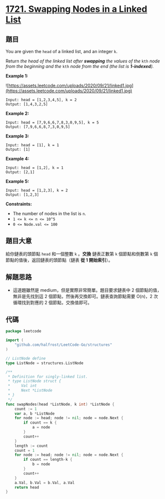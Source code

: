 # [1721. Swapping Nodes in a Linked List](https://leetcode.com/problems/swapping-nodes-in-a-linked-list/)


## 題目

You are given the `head` of a linked list, and an integer `k`.

Return *the head of the linked list after **swapping** the values of the* `kth` *node from the beginning and the* `kth` *node from the end (the list is **1-indexed**).*

**Example 1:**

![https://assets.leetcode.com/uploads/2020/09/21/linked1.jpg](https://assets.leetcode.com/uploads/2020/09/21/linked1.jpg)

```
Input: head = [1,2,3,4,5], k = 2
Output: [1,4,3,2,5]
```

**Example 2:**

```
Input: head = [7,9,6,6,7,8,3,0,9,5], k = 5
Output: [7,9,6,6,8,7,3,0,9,5]
```

**Example 3:**

```
Input: head = [1], k = 1
Output: [1]
```

**Example 4:**

```
Input: head = [1,2], k = 1
Output: [2,1]
```

**Example 5:**

```
Input: head = [1,2,3], k = 2
Output: [1,2,3]
```

**Constraints:**

- The number of nodes in the list is `n`.
- `1 <= k <= n <= 10^5`
- `0 <= Node.val <= 100`

## 題目大意

給你鏈表的頭節點 `head` 和一個整數 `k` 。**交換** 鏈表正數第 `k` 個節點和倒數第 `k` 個節點的值後，返回鏈表的頭節點（鏈表 **從 1 開始索引**）。

## 解題思路

- 這道題雖然是 medium，但是實際非常簡單。題目要求鏈表中 2 個節點的值，無非是先找到這 2 個節點，然後再交換即可。鏈表查詢節點需要 O(n)，2 次循環找到對應的 2 個節點，交換值即可。

## 代碼

```go
package leetcode

import (
	"github.com/halfrost/LeetCode-Go/structures"
)

// ListNode define
type ListNode = structures.ListNode

/**
 * Definition for singly-linked list.
 * type ListNode struct {
 *     Val int
 *     Next *ListNode
 * }
 */
func swapNodes(head *ListNode, k int) *ListNode {
	count := 1
	var a, b *ListNode
	for node := head; node != nil; node = node.Next {
		if count == k {
			a = node
		}
		count++
	}
	length := count
	count = 1
	for node := head; node != nil; node = node.Next {
		if count == length-k {
			b = node
		}
		count++
	}
	a.Val, b.Val = b.Val, a.Val
	return head
}
```